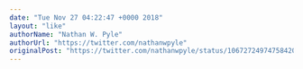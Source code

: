 ```yaml
---
date: "Tue Nov 27 04:22:47 +0000 2018"
layout: "like"
authorName: "Nathan W. Pyle"
authorUrl: "https://twitter.com/nathanwpyle"
originalPost: "https://twitter.com/nathanwpyle/status/1067272497475842048"
---
```

